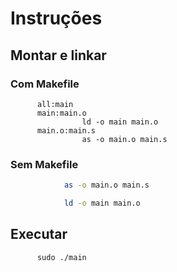 # Instruções


## Montar e linkar

### Com Makefile

          all:main
          main:main.o
                    ld -o main main.o
          main.o:main.s
                    as -o main.o main.s

          
### Sem Makefile
```sh
            as -o main.o main.s
```
          
```sh
            ld -o main main.o
```

## Executar
          sudo ./main
